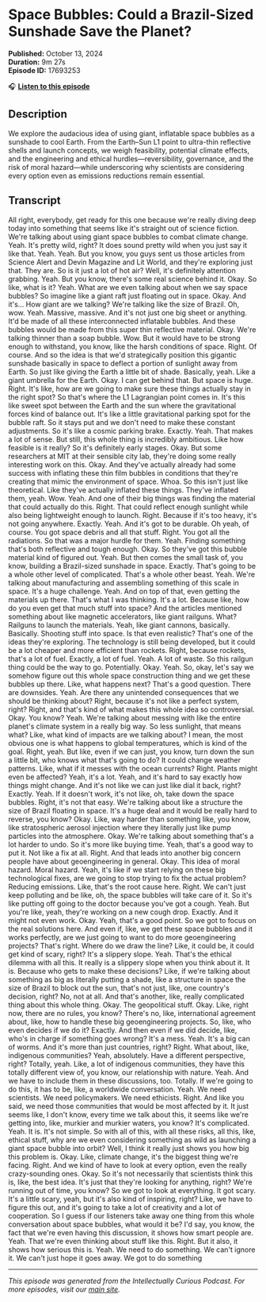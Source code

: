 # Space Bubbles: Could a Brazil-Sized Sunshade Save the Planet?

**Published:** October 13, 2024  
**Duration:** 9m 27s  
**Episode ID:** 17693253

🎧 **[Listen to this episode](https://intellectuallycurious.buzzsprout.com/2529712/episodes/17693253-space-bubbles-could-a-brazil-sized-sunshade-save-the-planet?)**

## Description

We explore the audacious idea of using giant, inflatable space bubbles as a sunshade to cool Earth. From the Earth–Sun L1 point to ultra-thin reflective shells and launch concepts, we weigh feasibility, potential climate effects, and the engineering and ethical hurdles—reversibility, governance, and the risk of moral hazard—while underscoring why scientists are considering every option even as emissions reductions remain essential.

## Transcript

All right, everybody, get ready for this one because we're really diving deep today into something that seems like it's straight out of science fiction. We're talking about using giant space bubbles to combat climate change. Yeah. It's pretty wild, right? It does sound pretty wild when you just say it like that. Yeah. Yeah. But you know, you guys sent us those articles from Science Alert and Devin Magazine and Lit World, and they're exploring just that. They are. So is it just a lot of hot air? Well, it's definitely attention grabbing. Yeah. But you know, there's some real science behind it. Okay. So like, what is it? Yeah. What are we even talking about when we say space bubbles? So imagine like a giant raft just floating out in space. Okay. And it's... How giant are we talking? We're talking like the size of Brazil. Oh, wow. Yeah. Massive, massive. And it's not just one big sheet or anything. It'd be made of all these interconnected inflatable bubbles. And these bubbles would be made from this super thin reflective material. Okay. We're talking thinner than a soap bubble. Wow. But it would have to be strong enough to withstand, you know, like the harsh conditions of space. Right. Of course. And so the idea is that we'd strategically position this gigantic sunshade basically in space to deflect a portion of sunlight away from Earth. So just like giving the Earth a little bit of shade. Basically, yeah. Like a giant umbrella for the Earth. Okay. I can get behind that. But space is huge. Right. It's like, how are we going to make sure these things actually stay in the right spot? So that's where the L1 Lagrangian point comes in. It's this like sweet spot between the Earth and the sun where the gravitational forces kind of balance out. It's like a little gravitational parking spot for the bubble raft. So it stays put and we don't need to make these constant adjustments. So it's like a cosmic parking brake. Exactly. Yeah. That makes a lot of sense. But still, this whole thing is incredibly ambitious. Like how feasible is it really? So it's definitely early stages. Okay. But some researchers at MIT at their sensible city lab, they're doing some really interesting work on this. Okay. And they've actually already had some success with inflating these thin film bubbles in conditions that they're creating that mimic the environment of space. Whoa. So this isn't just like theoretical. Like they've actually inflated these things. They've inflated them, yeah. Wow. Yeah. And one of their big things was finding the material that could actually do this. Right. That could reflect enough sunlight while also being lightweight enough to launch. Right. Because if it's too heavy, it's not going anywhere. Exactly. Yeah. And it's got to be durable. Oh yeah, of course. You got space debris and all that stuff. Right. You got all the radiations. So that was a major hurdle for them. Yeah. Finding something that's both reflective and tough enough. Okay. So they've got this bubble material kind of figured out. Yeah. But then comes the small task of, you know, building a Brazil-sized sunshade in space. Exactly. That's going to be a whole other level of complicated. That's a whole other beast. Yeah. We're talking about manufacturing and assembling something of this scale in space. It's a huge challenge. Yeah. And on top of that, even getting the materials up there. That's what I was thinking. It's a lot. Because like, how do you even get that much stuff into space? And the articles mentioned something about like magnetic accelerators, like giant railguns. What? Railguns to launch the materials. Yeah, like giant cannons, basically. Basically. Shooting stuff into space. Is that even realistic? That's one of the ideas they're exploring. The technology is still being developed, but it could be a lot cheaper and more efficient than rockets. Right, because rockets, that's a lot of fuel. Exactly, a lot of fuel. Yeah. A lot of waste. So this railgun thing could be the way to go. Potentially. Okay. Yeah. So, okay, let's say we somehow figure out this whole space construction thing and we get these bubbles up there. Like, what happens next? That's a good question. There are downsides. Yeah. Are there any unintended consequences that we should be thinking about? Right, because it's not like a perfect system, right? Right, and that's kind of what makes this whole idea so controversial. Okay. You know? Yeah. We're talking about messing with like the entire planet's climate system in a really big way. So less sunlight, that means what? Like, what kind of impacts are we talking about? I mean, the most obvious one is what happens to global temperatures, which is kind of the goal. Right, yeah. But like, even if we can just, you know, turn down the sun a little bit, who knows what that's going to do? It could change weather patterns. Like, what if it messes with the ocean currents? Right. Plants might even be affected? Yeah, it's a lot. Yeah, and it's hard to say exactly how things might change. And it's not like we can just like dial it back, right? Exactly. Yeah. If it doesn't work, it's not like, oh, take down the space bubbles. Right, it's not that easy. We're talking about like a structure the size of Brazil floating in space. It's a huge deal and it would be really hard to reverse, you know? Okay. Like, way harder than something like, you know, like stratospheric aerosol injection where they literally just like pump particles into the atmosphere. Okay. We're talking about something that's a lot harder to undo. So it's more like buying time. Yeah, that's a good way to put it. Not like a fix at all. Right. And that leads into another big concern people have about geoengineering in general. Okay. This idea of moral hazard. Moral hazard. Yeah, it's like if we start relying on these big technological fixes, are we going to stop trying to fix the actual problem? Reducing emissions. Like, that's the root cause here. Right. We can't just keep polluting and be like, oh, the space bubbles will take care of it. So it's like putting off going to the doctor because you've got a cough. Yeah. But you're like, yeah, they're working on a new cough drop. Exactly. And it might not even work. Okay. Yeah, that's a good point. So we got to focus on the real solutions here. And even if, like, we get these space bubbles and it works perfectly, are we just going to want to do more geoengineering projects? That's right. Where do we draw the line? Like, it could be, it could get kind of scary, right? It's a slippery slope. Yeah. That's the ethical dilemma with all this. It really is a slippery slope when you think about it. It is. Because who gets to make these decisions? Like, if we're talking about something as big as literally putting a shade, like a structure in space the size of Brazil to block out the sun, that's not just, like, one country's decision, right? No, not at all. And that's another, like, really complicated thing about this whole thing. Okay. The geopolitical stuff. Okay. Like, right now, there are no rules, you know? There's no, like, international agreement about, like, how to handle these big geoengineering projects. So, like, who even decides if we do it? Exactly. And then even if we did decide, like, who's in charge if something goes wrong? It's a mess. Yeah. It's a big can of worms. And it's more than just countries, right? Right. What about, like, indigenous communities? Yeah, absolutely. Have a different perspective, right? Totally, yeah. Like, a lot of indigenous communities, they have this totally different view of, you know, our relationship with nature. Yeah. And we have to include them in these discussions, too. Totally. If we're going to do this, it has to be, like, a worldwide conversation. Yeah. We need scientists. We need policymakers. We need ethicists. Right. And like you said, we need those communities that would be most affected by it. It just seems like, I don't know, every time we talk about this, it seems like we're getting into, like, murkier and murkier waters, you know? It's complicated. Yeah. It is. It's not simple. So with all of this, with all these risks, all this, like, ethical stuff, why are we even considering something as wild as launching a giant space bubble into orbit? Well, I think it really just shows you how big this problem is. Okay. Like, climate change, it's the biggest thing we're facing. Right. And we kind of have to look at every option, even the really crazy-sounding ones. Okay. So it's not necessarily that scientists think this is, like, the best idea. It's just that they're looking for anything, right? We're running out of time, you know? So we got to look at everything. It got scary. It's a little scary, yeah, but it's also kind of inspiring, right? Like, we have to figure this out, and it's going to take a lot of creativity and a lot of cooperation. So I guess if our listeners take away one thing from this whole conversation about space bubbles, what would it be? I'd say, you know, the fact that we're even having this discussion, it shows how smart people are. Yeah. That we're even thinking about stuff like this. Right. But it also, it shows how serious this is. Yeah. We need to do something. We can't ignore it. We can't just hope it goes away. We got to do something

---
*This episode was generated from the Intellectually Curious Podcast. For more episodes, visit our [main site](https://intellectuallycurious.buzzsprout.com).*
